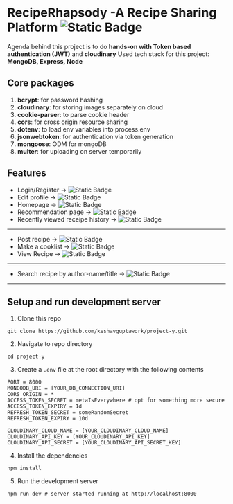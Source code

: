 # RecipeRhapsody -A Recipe Sharing Platform ![Static Badge][development]

<!-- Delish. RecipeRhapsody, Forked -->
<!-- https://github.com/keshavguptawork/RecipeRhapsody.git -->

Agenda behind this project is to do **hands-on with Token based authentication (JWT)** and **cloudinary**
Used tech stack for this project: **MongoDB, Express, Node**

## Core packages

1. **bcrypt**: for password hashing
2. **cloudinary**: for storing images separately on cloud
3. **cookie-parser**: to parse cookie header
4. **cors**: for cross origin resource sharing
5. **dotenv**: to load env variables into process.env
6. **jsonwebtoken**: for authentication via token generation
7. **mongoose**: ODM for mongoDB
8. **multer**: for uploading on server temporarily

## Features

- Login/Register &rarr; ![Static Badge][available]
- Edit profile &rarr; ![Static Badge][available]
- Homepage &rarr; ![Static Badge][in_progress]
- Recommendation page &rarr; ![Static Badge][planned]
- Recently viewed receipe history &rarr; ![Static Badge][available]

---

- Post recipe &rarr; ![Static Badge][in_progress]
- Make a cooklist &rarr; ![Static Badge][in_progress]
- View Recipe &rarr; ![Static Badge][planned]
<!-- - Share Recipe &rarr; ![Static Badge][planned] -->

---

- Search recipe by author-name/title &rarr; ![Static Badge][in_progress]

---

<!-- - Subscribe/Unsubscribe from channels &rarr; ![Static Badge][in_progress] -->
<!-- - Add or view comments &rarr; ![Static Badge][in_progress] -->

## Setup and run development server

1. Clone this repo

```shell
git clone https://github.com/keshavguptawork/project-y.git
```

2. Navigate to repo directory

```shell
cd project-y
```

3. Create a `.env` file at the root directory with the following contents

```shell
PORT = 8000
MONGODB_URI = [YOUR_DB_CONNECTION_URI]
CORS_ORIGIN = *
ACCESS_TOKEN_SECRET = metaIsEverywhere # opt for something more secure
ACCESS_TOKEN_EXPIRY = 1d
REFRESH_TOKEN_SECRET = someRandomSecret
REFRESH_TOKEN_EXPIRY = 10d

CLOUDINARY_CLOUD_NAME = [YOUR_CLOUDINARY_CLOUD_NAME]
CLOUDINARY_API_KEY = [YOUR_CLOUDINARY_API_KEY]
CLOUDINARY_API_SECRET = [YOUR_CLOUDINARY_API_SECRET_KEY]
```

4. Install the dependencies

```shell
npm install
```

5. Run the development server

```shell
npm run dev # server started running at http://localhost:8000
```

[available]: https://img.shields.io/badge/feature-available-green
[in_progress]: https://img.shields.io/badge/feature-in_progress-blue
[planned]: https://img.shields.io/badge/feature-planned-white
[development]: https://img.shields.io/badge/status-in_developmemt-blue
